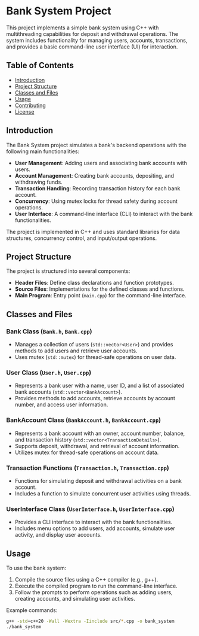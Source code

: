 # Bank System Project

This project implements a simple bank system using C++ with multithreading capabilities for deposit and withdrawal operations. The system includes functionality for managing users, accounts, transactions, and provides a basic command-line user interface (UI) for interaction.

## Table of Contents

- [Introduction](#introduction)
- [Project Structure](#project-structure)
- [Classes and Files](#classes-and-files)
- [Usage](#usage)
- [Contributing](#contributing)
- [License](#license)

## Introduction

The Bank System project simulates a bank's backend operations with the following main functionalities:
- **User Management**: Adding users and associating bank accounts with users.
- **Account Management**: Creating bank accounts, depositing, and withdrawing funds.
- **Transaction Handling**: Recording transaction history for each bank account.
- **Concurrency**: Using mutex locks for thread safety during account operations.
- **User Interface**: A command-line interface (CLI) to interact with the bank functionalities.

The project is implemented in C++ and uses standard libraries for data structures, concurrency control, and input/output operations.

## Project Structure

The project is structured into several components:
- **Header Files**: Define class declarations and function prototypes.
- **Source Files**: Implementations for the defined classes and functions.
- **Main Program**: Entry point (`main.cpp`) for the command-line interface.

## Classes and Files

### Bank Class (`Bank.h`, `Bank.cpp`)

- Manages a collection of users (`std::vector<User>`) and provides methods to add users and retrieve user accounts.
- Uses mutex (`std::mutex`) for thread-safe operations on user data.

### User Class (`User.h`, `User.cpp`)

- Represents a bank user with a name, user ID, and a list of associated bank accounts (`std::vector<BankAccount>`).
- Provides methods to add accounts, retrieve accounts by account number, and access user information.

### BankAccount Class (`BankAccount.h`, `BankAccount.cpp`)

- Represents a bank account with an owner, account number, balance, and transaction history (`std::vector<TransactionDetails>`).
- Supports deposit, withdrawal, and retrieval of account information.
- Utilizes mutex for thread-safe operations on account data.

### Transaction Functions (`Transaction.h`, `Transaction.cpp`)

- Functions for simulating deposit and withdrawal activities on a bank account.
- Includes a function to simulate concurrent user activities using threads.

### UserInterface Class (`UserInterface.h`, `UserInterface.cpp`)

- Provides a CLI interface to interact with the bank functionalities.
- Includes menu options to add users, add accounts, simulate user activity, and display user accounts.

## Usage

To use the bank system:
1. Compile the source files using a C++ compiler (e.g., g++).
2. Execute the compiled program to run the command-line interface.
3. Follow the prompts to perform operations such as adding users, creating accounts, and simulating user activities.

Example commands:
```sh
g++ -std=c++20 -Wall -Wextra -Iinclude src/*.cpp -o bank_system
./bank_system
